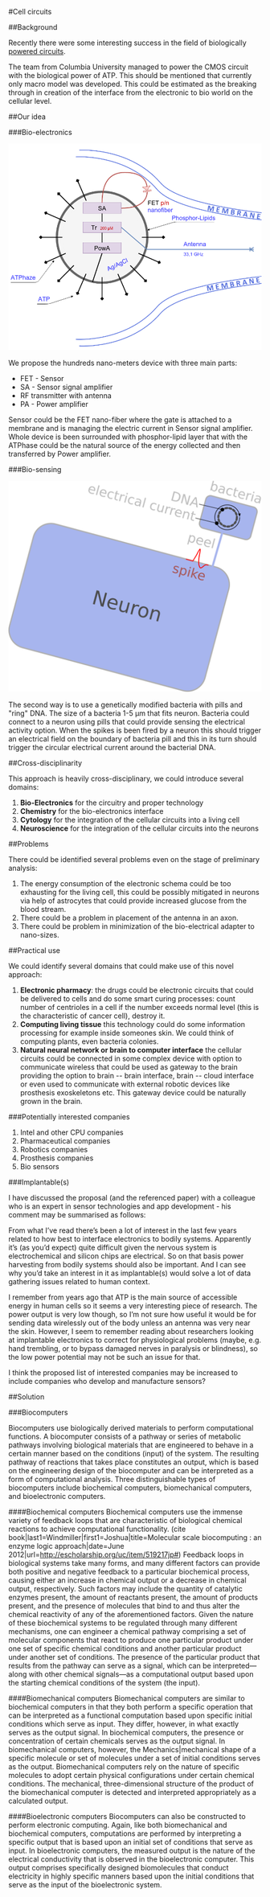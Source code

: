 #Cell circuits

##Background

Recently there were some interesting success in the field of biologically [powered circuits](http://www.nature.com/ncomms/2015/151207/ncomms10070/pdf/ncomms10070.pdf).

The team from Columbia University managed to power the CMOS circuit with the biological power
of ATP. This should be mentioned that currently only macro model was developed.
This could be estimated as the breaking through in creation of the interface from
the electronic to bio world on the cellular level.

##Our idea

###Bio-electronics

![bio-electronics schema](model.png)

We propose the hundreds nano-meters device with three main parts:

* FET - Sensor
* SA - Sensor signal amplifier
* RF transmitter with antenna
* PA - Power amplifier

Sensor could be the FET nano-fiber where the gate is attached to a membrane and is managing the electric current in Sensor signal amplifier. Whole device is been surrounded with phosphor-lipid layer that with the ATPhase could be the natural source of the energy collected and then transferred by Power amplifier. 

###Bio-sensing

![bacteria-sensing](bacteria_sensing.png)

The second way is to use a genetically modified bacteria with pills and "ring" DNA.
The size of a bacteria 1-5 μm that fits neuron.
Bacteria could connect to a neuron using pills that could provide sensing the electrical activity option.
When the spikes is been fired by a neuron this should trigger an electrical field on the boundary of bacteria pill and this in its turn should trigger the circular electrical current around the bacterial DNA.

##Cross-disciplinarity

This approach is heavily cross-disciplinary, we could introduce several domains:

1. **Bio-Electronics** for the circuitry and proper technology
1. **Chemistry** for the bio-electronics interface
1. **Cytology** for the integration of the cellular circuits into a living cell
1. **Neuroscience** for the integration of the cellular circuits into the neurons

##Problems

There could be identified several problems even on the stage of preliminary analysis:

1. The energy consumption of the electronic schema could be too exhausting for the living cell, this could be possibly mitigated in neurons via help of astrocytes that could provide increased glucose from the blood stream.
1. There could be a problem in placement of the antenna in an axon.
1. There could be problem in minimization of the bio-electrical adapter to nano-sizes. 


##Practical use

We could identify several domains that could make use of this novel approach:

1. **Electronic pharmacy**: the drugs could be electronic circuits that could be delivered to cells and do some smart curing processes: count number of centrioles in a cell if the number exceeds normal level (this is the characteristic of cancer cell), destroy it.
1. **Computing living tissue** this technology could do some information processing for example inside someones skin. We could think of computing plants, even bacteria colonies.
1. **Natural neural network or brain to computer interface** the cellular circuits could be connected in some complex device with option to communicate wireless that could be used as gateway to the brain providing the option to brain -- brain interface, brain -- cloud interface or even used to communicate with external robotic devices like prosthesis exoskeletons etc. This gateway device could be naturally grown in the brain.

###Potentially interested companies

1. Intel and other CPU companies
1. Pharmaceutical companies
1. Robotics companies
1. Prosthesis companies
1. Bio sensors

###Implantable(s)

I have discussed the proposal (and the referenced paper) with a colleague who is an expert in sensor technologies and app development - his comment may be summarised as follows:

From what I’ve read there’s been a lot of interest in the last few years related to how best to interface electronics to bodily systems. Apparently it’s (as you’d expect) quite difficult given the nervous system is electrochemical and silicon chips are electrical. So on that basis power harvesting from bodily systems should also be important. And I can see why you’d take an interest in it as implantable(s) would solve a lot of data gathering issues related to human context.
 
I remember from years ago that ATP is the main source of accessible energy in human cells so it seems a very interesting piece of research. The power output is very low though, so I’m not sure how useful it would be for sending data wirelessly out of the body unless an antenna was very near the skin. However, I seem to remember reading about researchers looking at implantable electronics to correct for physiological problems (maybe, e.g. hand trembling, or to bypass damaged nerves in paralysis or blindness), so the low power potential may not be such an issue for that.

I think the proposed list of interested companies may be increased to include companies who develop and manufacture sensors?

##Solution

###Biocomputers 
 
Biocomputers use biologically derived materials to perform computational functions. A biocomputer consists of a pathway or series of metabolic pathways involving biological materials that are engineered to behave in a certain manner based on the conditions (input) of the system. The resulting pathway of reactions that takes place constitutes an output, which is based on the engineering design of the biocomputer and can be interpreted as a form of computational analysis. Three distinguishable types of biocomputers include biochemical computers, biomechanical computers, and bioelectronic computers.

####Biochemical computers
Biochemical computers use the immense variety of feedback loops that are characteristic of biological chemical reactions to achieve computational functionality. (cite book|last1=Windmiller|first1=Joshua|title=Molecular scale biocomputing : an enzyme logic approach|date=June 2012|url=http://escholarship.org/uc/item/519217jp#) 
Feedback loops in biological systems take many forms, and many different factors can provide both positive and negative feedback to a particular biochemical process, causing either an increase in chemical output or a decrease in chemical output, respectively. Such factors may include the quantity of catalytic enzymes present, the amount of reactants present, the amount of products present, and the presence of molecules that bind to and thus alter the chemical reactivity of any of the aforementioned factors. Given the nature of these biochemical systems to be regulated through many different mechanisms, one can engineer a chemical pathway comprising a set of molecular components that react to produce one particular product under one set of specific chemical conditions and another particular product under another set of conditions. The presence of the particular product that results from the pathway can serve as a signal, which can be interpreted—along with other chemical signals—as a computational output based upon the starting chemical conditions of the system (the input).

####Biomechanical computers
Biomechanical computers are similar to biochemical computers in that they both perform a specific operation that can be interpreted as a functional computation based upon specific initial conditions which serve as input. They differ, however, in what exactly serves as the output signal. In biochemical computers, the presence or concentration of certain chemicals serves as the output signal. In biomechanical computers, however, the Mechanics|mechanical shape of a specific molecule or set of molecules under a set of initial conditions serves as the output. Biomechanical computers rely on the nature of specific molecules to adopt certain physical configurations under certain chemical conditions. The mechanical, three-dimensional structure of the product of the biomechanical computer is detected and interpreted appropriately as a calculated output.

####Bioelectronic computers
Biocomputers can also be constructed to perform electronic computing. Again, like both biomechanical and biochemical computers, computations are performed by interpreting a specific output that is based upon an initial set of conditions that serve as input. In bioelectronic computers, the measured output is the nature of the electrical conductivity that is observed in the bioelectronic computer.  This output comprises specifically designed biomolecules that conduct electricity in highly specific manners based upon the initial conditions that serve as the input of the bioelectronic system.

